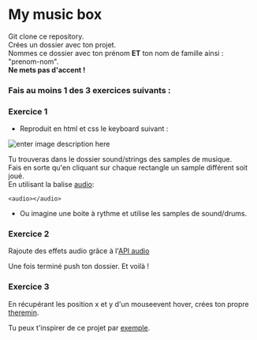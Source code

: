 **My music box**
===================

Git clone ce repository.  
Crées un dossier avec ton projet.  
Nommes ce dossier avec ton prénom **ET** ton nom de famille ainsi : "prenom-nom".  
**Ne mets pas d'accent !**

### **Fais au moins 1 des 3 exercices suivants :**

### Exercice 1

- Reproduit en html et css le keyboard suivant :  

![enter image description here](https://gitlab.com/montreuil-p6/music-box/raw/0a4c468511c278880c595d2cc7d97a1cba225e04/img/keyboard.png)

Tu trouveras dans le dossier sound/strings des samples de musique.  
Fais en sorte qu'en cliquant sur chaque rectangle un sample différent soit joué.    
En utilisant la balise [audio](https://developer.mozilla.org/fr/docs/Web/HTML/Element/audio):  

    <audio></audio>

- Ou imagine une boite à rythme et utilise les samples de sound/drums.  

### Exercice 2

Rajoute des effets audio grâce à l'[API audio](https://developer.mozilla.org/fr/docs/Web/API/Web_Audio_API)  

Une fois terminé push ton dossier. Et voilà !  

### Exercice 3

En récupérant les position x et y d'un mouseevent hover, crées ton propre  [theremin](https://youtu.be/w5qf9O6c20o).  

Tu peux t'inspirer de ce projet par [exemple](http://mdn.github.io/violent-theremin/).  